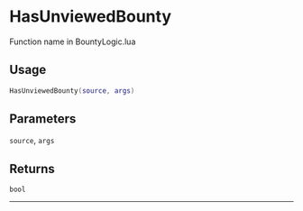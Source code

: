 # HasUnviewedBounty
Function name in BountyLogic.lua
## Usage
```lua
HasUnviewedBounty(source, args)
```
## Parameters
`source`, `args`
## Returns
`bool`

---